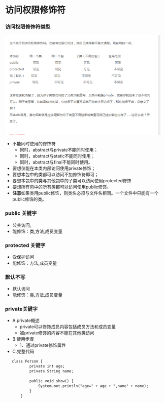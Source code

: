 # 访问权限修饰符

### 访问权限修饰符类型
![img](https://github.com/ericyishi/img-folder/blob/master/summary/backend/accessCtrlKeyWords.png)
* 不能同时使用的修饰符
  * 同时，abstract与private不能同时使用；
  * 同时，abstract与static不能同时使用；
  * 同时，abstract与final不能同时使用。
* 要想仅能在本类内部访问使用private修饰；
* 要想本包中的类都可以访问不加修饰符即可；
* 要想本包中的类与其他包中的子类可以访问使用protected修饰
* 要想所有包中的所有类都可以访问使用public修饰。
* **注意**如果类用public修饰，则类名必须与文件名相同。一个文件中只能有一个public修饰的类。

### public 关键字
* 公共访问,
* 能修饰：类,方法,成员变量

### protected 关键字
* 受保护访问
* 能修饰：方法,成员变量

### 默认不写
* 默认访问
* 能修饰：类,方法,成员变量


### private关键字
 * A.private概述
	* private可以修饰成员内容包括成员方法和成员变量
	* 被private修饰的内容不能在其他类访问
 * B.使用步骤
	* 1、通过private修饰属性
 * C.完整代码
 ```
  	class Person {
  			private int age;
  			private String name;

  			public void show() {
  				System.out.println("age=" + age + ",name" + name);
  			}
  		}
 ```



